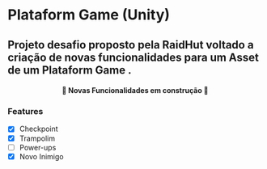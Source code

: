 # Plataform Game (Unity)

## Projeto desafio proposto pela RaidHut voltado a criação de novas funcionalidades para um Asset de um Plataform Game .

<h4 align="center"> 
	🚧  Novas Funcionalidades em construção  🚧
</h4>

### Features

- [x] Checkpoint
- [x] Trampolim
- [ ] Power-ups
- [x] Novo Inimigo